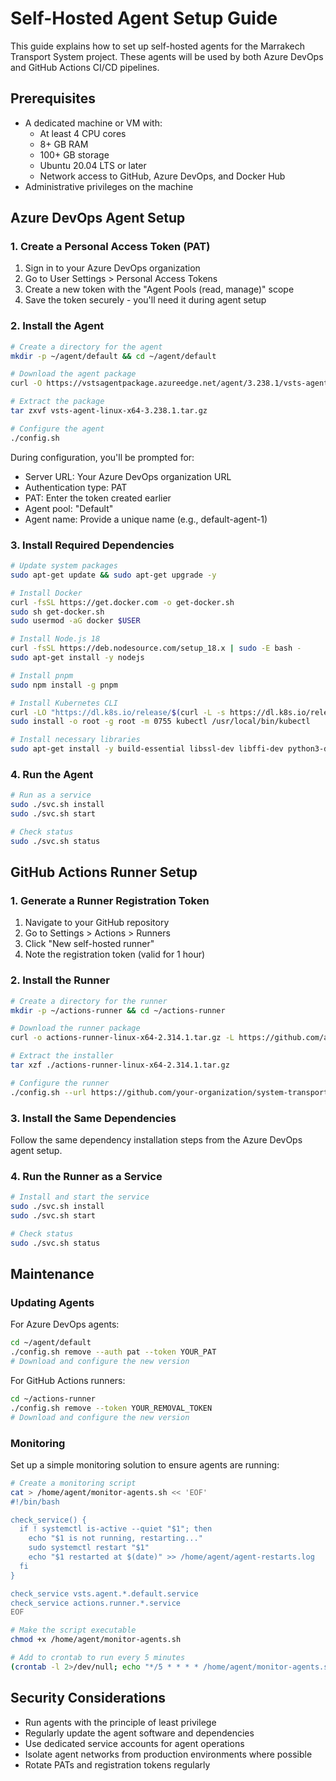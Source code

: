 # Self-Hosted Agent Setup Guide

This guide explains how to set up self-hosted agents for the Marrakech Transport System project. These agents will be used by both Azure DevOps and GitHub Actions CI/CD pipelines.

## Prerequisites

- A dedicated machine or VM with:
  - At least 4 CPU cores
  - 8+ GB RAM
  - 100+ GB storage
  - Ubuntu 20.04 LTS or later
  - Network access to GitHub, Azure DevOps, and Docker Hub
- Administrative privileges on the machine

## Azure DevOps Agent Setup

### 1. Create a Personal Access Token (PAT)

1. Sign in to your Azure DevOps organization
2. Go to User Settings > Personal Access Tokens
3. Create a new token with the "Agent Pools (read, manage)" scope
4. Save the token securely - you'll need it during agent setup

### 2. Install the Agent

```bash
# Create a directory for the agent
mkdir -p ~/agent/default && cd ~/agent/default

# Download the agent package
curl -O https://vstsagentpackage.azureedge.net/agent/3.238.1/vsts-agent-linux-x64-3.238.1.tar.gz

# Extract the package
tar zxvf vsts-agent-linux-x64-3.238.1.tar.gz

# Configure the agent
./config.sh
```

During configuration, you'll be prompted for:
- Server URL: Your Azure DevOps organization URL
- Authentication type: PAT
- PAT: Enter the token created earlier
- Agent pool: "Default"
- Agent name: Provide a unique name (e.g., default-agent-1)

### 3. Install Required Dependencies

```bash
# Update system packages
sudo apt-get update && sudo apt-get upgrade -y

# Install Docker
curl -fsSL https://get.docker.com -o get-docker.sh
sudo sh get-docker.sh
sudo usermod -aG docker $USER

# Install Node.js 18
curl -fsSL https://deb.nodesource.com/setup_18.x | sudo -E bash -
sudo apt-get install -y nodejs

# Install pnpm
sudo npm install -g pnpm

# Install Kubernetes CLI
curl -LO "https://dl.k8s.io/release/$(curl -L -s https://dl.k8s.io/release/stable.txt)/bin/linux/amd64/kubectl"
sudo install -o root -g root -m 0755 kubectl /usr/local/bin/kubectl

# Install necessary libraries
sudo apt-get install -y build-essential libssl-dev libffi-dev python3-dev
```

### 4. Run the Agent

```bash
# Run as a service
sudo ./svc.sh install
sudo ./svc.sh start

# Check status
sudo ./svc.sh status
```

## GitHub Actions Runner Setup

### 1. Generate a Runner Registration Token

1. Navigate to your GitHub repository
2. Go to Settings > Actions > Runners
3. Click "New self-hosted runner"
4. Note the registration token (valid for 1 hour)

### 2. Install the Runner

```bash
# Create a directory for the runner
mkdir -p ~/actions-runner && cd ~/actions-runner

# Download the runner package
curl -o actions-runner-linux-x64-2.314.1.tar.gz -L https://github.com/actions/runner/releases/download/v2.314.1/actions-runner-linux-x64-2.314.1.tar.gz

# Extract the installer
tar xzf ./actions-runner-linux-x64-2.314.1.tar.gz

# Configure the runner
./config.sh --url https://github.com/your-organization/system-transport --token YOUR_REGISTRATION_TOKEN --labels Default
```

### 3. Install the Same Dependencies

Follow the same dependency installation steps from the Azure DevOps agent setup.

### 4. Run the Runner as a Service

```bash
# Install and start the service
sudo ./svc.sh install
sudo ./svc.sh start

# Check status
sudo ./svc.sh status
```

## Maintenance

### Updating Agents

For Azure DevOps agents:
```bash
cd ~/agent/default
./config.sh remove --auth pat --token YOUR_PAT
# Download and configure the new version
```

For GitHub Actions runners:
```bash
cd ~/actions-runner
./config.sh remove --token YOUR_REMOVAL_TOKEN
# Download and configure the new version
```

### Monitoring

Set up a simple monitoring solution to ensure agents are running:

```bash
# Create a monitoring script
cat > /home/agent/monitor-agents.sh << 'EOF'
#!/bin/bash

check_service() {
  if ! systemctl is-active --quiet "$1"; then
    echo "$1 is not running, restarting..."
    sudo systemctl restart "$1"
    echo "$1 restarted at $(date)" >> /home/agent/agent-restarts.log
  fi
}

check_service vsts.agent.*.default.service
check_service actions.runner.*.service
EOF

# Make the script executable
chmod +x /home/agent/monitor-agents.sh

# Add to crontab to run every 5 minutes
(crontab -l 2>/dev/null; echo "*/5 * * * * /home/agent/monitor-agents.sh") | crontab -
```

## Security Considerations

- Run agents with the principle of least privilege
- Regularly update the agent software and dependencies
- Use dedicated service accounts for agent operations
- Isolate agent networks from production environments where possible
- Rotate PATs and registration tokens regularly 